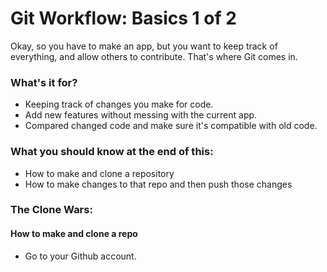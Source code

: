 # Git Workflow: Basics 1 of 2
Okay, so you have to make an app, but you want to keep track of everything, and allow others to contribute. That's where Git comes in.

### What's it for?
- Keeping track of changes you make for code.
- Add new features without messing with the current app.
- Compared changed code and make sure it's compatible with old code.

### What you should know at the end of this:
- How to make and clone a repository
- How to make changes to that repo and then push those changes
<!-- - How to create a new branch and how to compare them to your other branches. -->

### The Clone Wars:
#### How to make and clone a repo
- Go to your Github account.

